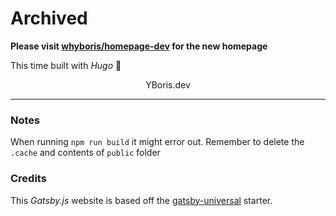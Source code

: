 # Archived

**Please visit [whyboris/homepage-dev](https://github.com/whyboris/homepage-dev) for the new homepage**

This time built with *Hugo* 🚀

<p align="center">
  YBoris.dev
</p>

***

### Notes

When running `npm run build` it might error out. Remember to delete the `.cache` and contents of `public` folder

### Credits

This _Gatsby.js_ website is based off the [gatsby-universal](https://github.com/fabe/gatsby-universal) starter.
